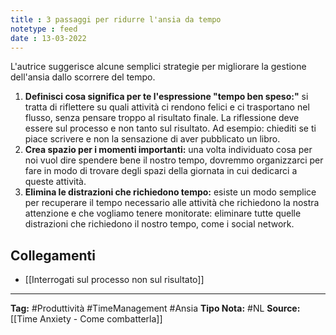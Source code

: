```yaml
---
title : 3 passaggi per ridurre l'ansia da tempo
notetype : feed
date : 13-03-2022
---
```


L'autrice suggerisce alcune semplici strategie per migliorare la gestione dell'ansia dallo scorrere del tempo. 

1. **Definisci cosa significa per te l'espressione "tempo ben speso:"** si tratta di riflettere su quali attività ci rendono felici e ci trasportano nel flusso, senza pensare troppo al risultato finale. La riflessione deve essere sul processo e non tanto sul risultato. Ad esempio: chiediti se ti piace scrivere e non la sensazione di aver pubblicato un libro. 
2. **Crea spazio per i momenti importanti:** una volta individuato cosa per noi vuol dire spendere bene il nostro tempo, dovremmo organizzarci per fare in modo di trovare degli spazi della giornata in cui dedicarci a queste attività. 
3. **Elimina le distrazioni che richiedono tempo:** esiste un modo semplice per recuperare il tempo necessario alle attività che richiedono la nostra attenzione e che vogliamo tenere monitorate: eliminare tutte quelle distrazioni che richiedono il nostro tempo, come i social network. 


## Collegamenti
- [[Interrogati sul processo non sul risultato]]







---
**Tag:** #Produttività #TimeManagement #Ansia
**Tipo Nota:** #NL
**Source:** [[Time Anxiety - Come combatterla]]